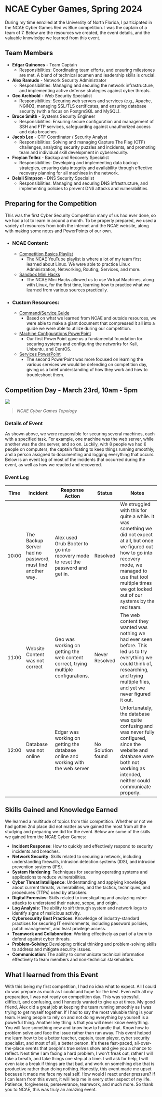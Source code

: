 # NCAE Cyber Games, Spring 2024
During my time enrolled at the University of North Florida, I participated in the NCAE Cyber Games Red vs Blue competition. I was the captain of a team of 7. Below are the resources we created, the event details, and the valuable knowledge we learned from this event. 
## Team Members
- **Edgar Quinones** - Team Captain
  - Responsibilities: Coordinating team efforts, and ensuring milestones are met. A blend of technical acumen and leadership skills is crucial.
- **Alex Ramudo** - Network Security Administrator
   - Responsibilities: Managing and securing the network infrastructure, and implementing active defense strategies against cyber threats.
- **Geo Archbold** - Web Security Specialist
   - Responsibilities: Securing web servers and services (e.g., Apache, NGINX), managing SSL/TLS certificates, and ensuring database security (with a focus on PostgreSQL and MySQL).
- **Bruce Smith** - Systems Security Engineer
   - Responsibilities: Ensuring secure configuration and management of SSH and FTP services, safeguarding against unauthorized access and data breaches.
- **Jacob Lee** - CTF Coordinator / Security Analyst
   - Responsibilities: Solving and managing Capture The Flag (CTF) challenges, analyzing security puzzles and incidents, and promoting team and individual skill development in cybersecurity.
- **Froylan Tellez** - Backup and Recovery Specialist
   - Responsibilities: Developing and implementing data backup strategies, ensuring data integrity and availability through effective recovery planning for all machines in the network.
- **Delali Simpson** - DNS Security Specialist
   - Responsibilities: Managing and securing DNS infrastructure, and implementing policies to prevent DNS attacks and vulnerabilities.

## Preparing for the Competition
This was the first Cyber Security Competition many of us had ever done, so we had a lot to learn in around a month. To be properly prepared, we used a variety of resources from both the internet and the NCAE website, along with making some notes and PowerPoints of our own.
- ### NCAE Content:
  - [Competition Basics Playlist](https://www.youtube.com/playlist?list=PLqux0fXsj7x3WYm6ZWuJnGC1rXQZ1018M)
    - The NCAE YouTube playlist is where a lot of my team first learned about Linux. We were able to practice Linux Administration, Networking, Routing, Services, and more. 
  - [Sandbox Mini Hacks](https://ui.sandbox.ncaecybergames.org/challenges)
    - The NCAE Mini Hacks allowed us to use Virtual Machines, along with Linux, for the first time, learning how to practice what we learned from various sources practically.
- ### Custom Resources:
  - [Command/Service Guide](https://docs.google.com/document/d/1XrNtJrgqn1LtroutYwVFUF1C5_BzhqNlThMmhYNokhs/edit)
    - Based on what we learned from NCAE and outside resources, we were able to make a giant document that compressed it all into a guide we were able to utilize during our competition. 
  - [Machine Configurations PowerPoint](https://docs.google.com/presentation/d/1HY_xXdgQ_eW-o6xLOcfd6rAkXAa1gjCJcTXOj9kxfWo/edit#slide=id.p)
    - Our first PowerPoint gave us a fundamental foundation for securing systems and configuring the networks for Kali, Unbuntu, and CentOS.
  - [Services PowerPoint](https://docs.google.com/presentation/d/16uhRGiZ3PHtEOM4jL6XqZ3qbtVnyW7YOP8q47wwn5VQ/edit#slide=id.p)
    - The second PowerPoint was more focused on learning the various services we would be defending on competition day, giving us a brief understanding of how they work and how to troubleshoot them. 
## Competition Day -  March 23rd, 10am - 5pm
![](https://ncaecybergames.org/_app/immutable/assets/topology.d995562d.png)
> _NCAE Cyber Games Topology_
### Details of Event
As shown above, we were responsible for securing several machines, each with a specified task. For example, one machine was the web server, while another was the dns server, and so on. Luckily, with 8 people we had 6 people on computers, the captain floating to keep things running smoothly, and a person assigned to documenting and logging everything that occurs. Below is an event log of most of the incidents that occurred during the event, as well as how we reacted and recovered. 
### Event Log
| Time  | Incident                                         | Response Action                                           | Status      | Notes                                                                                     |
|-------|--------------------------------------------------|-----------------------------------------------------------|-------------|-------------------------------------------------------------------------------------------|
| 10:00 | The Backup Server had no password, must find another way.              | Alex used Grub Booter to go into recovery mode to reset the password and get in.    | Resolved    | We struggled with this for quite a while. It was something we did not expect at all, but once we figured out how to go into recovery mode, we managed to use that tool multiple times we got locked out of our systems by the red team. 
| 11:00  | Website Content was not correct    | Geo was working on getting the web content correct, trying multiple configurations.  | Never Resolved | The web content they wanted was nothing we had ever seen before. This led us to try everything we could think of, researching, and trying multiple files, and yet we never figured it out.
| 12:00  | Database was not online  | Edgar was working on getting the database online and working with the web server | No Solution found | Unfortunately, the database was quite confusing and was never fully configured, since the website and database were both not working as intended, neither could communicate properly. |

## Skills Gained and Knowledge Earned 
We learned a multitude of topics from this competition. Whether or not we had gotten 2nd place did not matter as we gained the most from all the studying and preparing we did for the event. Below are some of the skills we gained from the NCAE Cyber Games:
- **Incident Response**: How to quickly and effectively respond to security incidents and breaches.
- **Network Security**: Skills related to securing a network, including understanding firewalls, intrusion detection systems (IDS), and intrusion prevention systems (IPS).
- **System Hardening**: Techniques for securing operating systems and applications to reduce vulnerabilities.
- **Cyber Threat Intelligence**: Understanding and applying knowledge about current threats, vulnerabilities, and the tactics, techniques, and procedures (TTPs) used by attackers.
- **Digital Forensics**: Skills related to investigating and analyzing cyber attacks to understand their nature, scope, and origin.
- **Log Analysis**: The ability to sift through system and network logs to identify signs of malicious activity.
- **Cybersecurity Best Practices**: Knowledge of industry-standard practices for securing IT environments, including password policies, patch management, and least privilege access.
- **Teamwork and Collaboration**: Working effectively as part of a team to defend against cyber threats.
- **Problem-Solving**: Developing critical thinking and problem-solving skills to address and mitigate security issues.
- **Communication**: The ability to communicate technical information effectively to team members and non-technical stakeholders.

## What I learned from this Event
With this being my first competition, I had no idea what to expect. All I could do was prepare as much as I could and hope for the best. Even with all my preparation, I was not ready on competition day. This was stressful, difficult, and confusing, and I honestly wanted to give up at times. My good friend, Alex did a great job at keeping the team running smoothly as I was trying to get myself together. If I had to say the most valuable thing is your team. Having people to rely on and not doing everything by yourself is a powerful thing. Another key thing is that you will never know everything. You will face something new and know how to handle that. Know how to problem solve and face the issue rather than run away. This event helped me learn how to be a better teacher, captain, team player, cyber security specialist, and most of all, a better person. It's these fast-paced, all-over-the-place events that people's true selves show and give you a chance to reflect. Next time I am facing a hard problem, I won't freak out, rather I will take a breath, and take things one step at a time. I will ask for help, I will even take a break if things are that bad, and work on something else that is productive rather than doing nothing. Honestly, this event made me upset because it made me face my real self. How would I react under pressure? If I can learn from this event, it will help me in every other aspect of my life. Patience, forgiveness, perseverance, teamwork, and much more. So thank you to NCAE, this was truly an amazing event.
